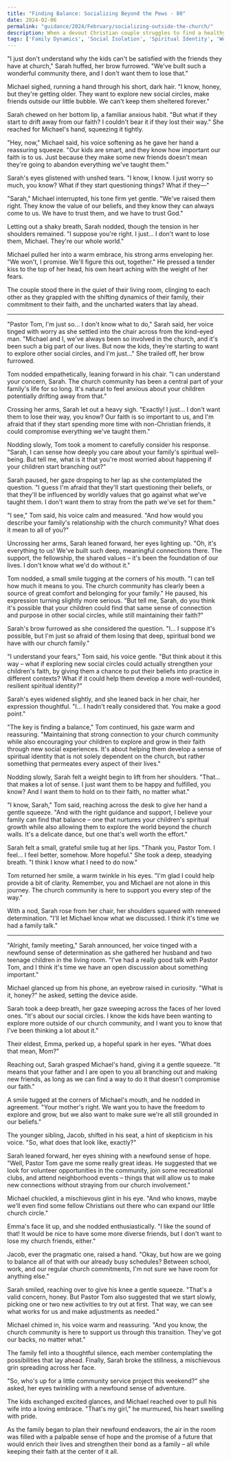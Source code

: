 ```yaml
---
title: "Finding Balance: Socializing Beyond the Pews - 80"
date: 2024-02-06
permalink: "guidance/2024/February/socializing-outside-the-church/"
description: When a devout Christian couple struggles to find a healthy balance between their active church involvement and building meaningful relationships outside their congregation, they seek the wisdom of Pastor Tom Rhodes to navigate the challenges and find a path forward that nurtures their faith and social well-being.
tags: ['Family Dynamics', 'Social Isolation', 'Spiritual Identity', 'Work-Life Balance', 'Pastoral Guidance']
---
```

"I just don't understand why the kids can't be satisfied with the friends they have at church," Sarah huffed, her brow furrowed. "We've built such a wonderful community there, and I don't want them to lose that."

Michael sighed, running a hand through his short, dark hair. "I know, honey, but they're getting older. They want to explore new social circles, make friends outside our little bubble. We can't keep them sheltered forever."

Sarah chewed on her bottom lip, a familiar anxious habit. "But what if they start to drift away from our faith? I couldn't bear it if they lost their way." She reached for Michael's hand, squeezing it tightly.

"Hey, now," Michael said, his voice softening as he gave her hand a reassuring squeeze. "Our kids are smart, and they know how important our faith is to us. Just because they make some new friends doesn't mean they're going to abandon everything we've taught them."

Sarah's eyes glistened with unshed tears. "I know, I know. I just worry so much, you know? What if they start questioning things? What if they—"

"Sarah," Michael interrupted, his tone firm yet gentle. "We've raised them right. They know the value of our beliefs, and they know they can always come to us. We have to trust them, and we have to trust God."

Letting out a shaky breath, Sarah nodded, though the tension in her shoulders remained. "I suppose you're right. I just... I don't want to lose them, Michael. They're our whole world."

Michael pulled her into a warm embrace, his strong arms enveloping her. "We won't, I promise. We'll figure this out, together." He pressed a tender kiss to the top of her head, his own heart aching with the weight of her fears.

The couple stood there in the quiet of their living room, clinging to each other as they grappled with the shifting dynamics of their family, their commitment to their faith, and the uncharted waters that lay ahead.

***

"Pastor Tom, I'm just so... I don't know what to do," Sarah said, her voice tinged with worry as she settled into the chair across from the kind-eyed man. "Michael and I, we've always been so involved in the church, and it's been such a big part of our lives. But now the kids, they're starting to want to explore other social circles, and I'm just..." She trailed off, her brow furrowed.

Tom nodded empathetically, leaning forward in his chair. "I can understand your concern, Sarah. The church community has been a central part of your family's life for so long. It's natural to feel anxious about your children potentially drifting away from that."

Crossing her arms, Sarah let out a heavy sigh. "Exactly! I just... I don't want them to lose their way, you know? Our faith is so important to us, and I'm afraid that if they start spending more time with non-Christian friends, it could compromise everything we've taught them."

Nodding slowly, Tom took a moment to carefully consider his response. "Sarah, I can sense how deeply you care about your family's spiritual well-being. But tell me, what is it that you're most worried about happening if your children start branching out?"

Sarah paused, her gaze dropping to her lap as she contemplated the question. "I guess I'm afraid that they'll start questioning their beliefs, or that they'll be influenced by worldly values that go against what we've taught them. I don't want them to stray from the path we've set for them."

"I see," Tom said, his voice calm and measured. "And how would you describe your family's relationship with the church community? What does it mean to all of you?"

Uncrossing her arms, Sarah leaned forward, her eyes lighting up. "Oh, it's everything to us! We've built such deep, meaningful connections there. The support, the fellowship, the shared values – it's been the foundation of our lives. I don't know what we'd do without it."

Tom nodded, a small smile tugging at the corners of his mouth. "I can tell how much it means to you. The church community has clearly been a source of great comfort and belonging for your family." He paused, his expression turning slightly more serious. "But tell me, Sarah, do you think it's possible that your children could find that same sense of connection and purpose in other social circles, while still maintaining their faith?"

Sarah's brow furrowed as she considered the question. "I... I suppose it's possible, but I'm just so afraid of them losing that deep, spiritual bond we have with our church family."

"I understand your fears," Tom said, his voice gentle. "But think about it this way – what if exploring new social circles could actually strengthen your children's faith, by giving them a chance to put their beliefs into practice in different contexts? What if it could help them develop a more well-rounded, resilient spiritual identity?"

Sarah's eyes widened slightly, and she leaned back in her chair, her expression thoughtful. "I... I hadn't really considered that. You make a good point."

"The key is finding a balance," Tom continued, his gaze warm and reassuring. "Maintaining that strong connection to your church community while also encouraging your children to explore and grow in their faith through new social experiences. It's about helping them develop a sense of spiritual identity that is not solely dependent on the church, but rather something that permeates every aspect of their lives."

Nodding slowly, Sarah felt a weight begin to lift from her shoulders. "That... that makes a lot of sense. I just want them to be happy and fulfilled, you know? And I want them to hold on to their faith, no matter what."

"I know, Sarah," Tom said, reaching across the desk to give her hand a gentle squeeze. "And with the right guidance and support, I believe your family can find that balance – one that nurtures your children's spiritual growth while also allowing them to explore the world beyond the church walls. It's a delicate dance, but one that's well worth the effort."

Sarah felt a small, grateful smile tug at her lips. "Thank you, Pastor Tom. I feel... I feel better, somehow. More hopeful." She took a deep, steadying breath. "I think I know what I need to do now."

Tom returned her smile, a warm twinkle in his eyes. "I'm glad I could help provide a bit of clarity. Remember, you and Michael are not alone in this journey. The church community is here to support you every step of the way."

With a nod, Sarah rose from her chair, her shoulders squared with renewed determination. "I'll let Michael know what we discussed. I think it's time we had a family talk."

***

"Alright, family meeting," Sarah announced, her voice tinged with a newfound sense of determination as she gathered her husband and two teenage children in the living room. "I've had a really good talk with Pastor Tom, and I think it's time we have an open discussion about something important."

Michael glanced up from his phone, an eyebrow raised in curiosity. "What is it, honey?" he asked, setting the device aside.

Sarah took a deep breath, her gaze sweeping across the faces of her loved ones. "It's about our social circles. I know the kids have been wanting to explore more outside of our church community, and I want you to know that I've been thinking a lot about it."

Their eldest, Emma, perked up, a hopeful spark in her eyes. "What does that mean, Mom?"

Reaching out, Sarah grasped Michael's hand, giving it a gentle squeeze. "It means that your father and I are open to you all branching out and making new friends, as long as we can find a way to do it that doesn't compromise our faith."

A smile tugged at the corners of Michael's mouth, and he nodded in agreement. "Your mother's right. We want you to have the freedom to explore and grow, but we also want to make sure we're all still grounded in our beliefs."

The younger sibling, Jacob, shifted in his seat, a hint of skepticism in his voice. "So, what does that look like, exactly?"

Sarah leaned forward, her eyes shining with a newfound sense of hope. "Well, Pastor Tom gave me some really great ideas. He suggested that we look for volunteer opportunities in the community, join some recreational clubs, and attend neighborhood events – things that will allow us to make new connections without straying from our church involvement."

Michael chuckled, a mischievous glint in his eye. "And who knows, maybe we'll even find some fellow Christians out there who can expand our little church circle."

Emma's face lit up, and she nodded enthusiastically. "I like the sound of that! It would be nice to have some more diverse friends, but I don't want to lose my church friends, either."

Jacob, ever the pragmatic one, raised a hand. "Okay, but how are we going to balance all of that with our already busy schedules? Between school, work, and our regular church commitments, I'm not sure we have room for anything else."

Sarah smiled, reaching over to give his knee a gentle squeeze. "That's a valid concern, honey. But Pastor Tom also suggested that we start slowly, picking one or two new activities to try out at first. That way, we can see what works for us and make adjustments as needed."

Michael chimed in, his voice warm and reassuring. "And you know, the church community is here to support us through this transition. They've got our backs, no matter what."

The family fell into a thoughtful silence, each member contemplating the possibilities that lay ahead. Finally, Sarah broke the stillness, a mischievous grin spreading across her face.

"So, who's up for a little community service project this weekend?" she asked, her eyes twinkling with a newfound sense of adventure.

The kids exchanged excited glances, and Michael reached over to pull his wife into a loving embrace. "That's my girl," he murmured, his heart swelling with pride.

As the family began to plan their newfound endeavors, the air in the room was filled with a palpable sense of hope and the promise of a future that would enrich their lives and strengthen their bond as a family – all while keeping their faith at the center of it all.

